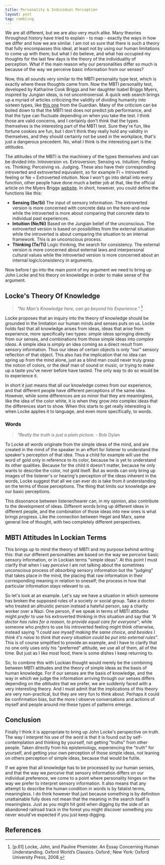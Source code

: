 ```yaml
---
title: Personality & Individual Perception
layout: post
tag: rambling
---
```


We are all different, but we are also very much alike. Many theories throughout history have tried to explain - to map - exactly the ways in how we differ and how we are similar. I am not so sure that there is such a theory that fully encompasses this ideal, at least not by using our human limitations to come up with them; but what I do believe, and what has occupied my thoughts for the last few days is the theory of the individuality of perception. What if the main reason why our personalities differ so much is because of the way we perceive basic information from our senses?

Now, this all sounds very similar to the MBTI personality type test, which is exactly where these thoughts came from. Now the MBTI personality test, developed by Katharine Cook Briggs and her daughter Isabel Briggs Myers, inspired by Jungian ideas, is not uncontroversial. A quick web search brings up a myriad of articles criticizing the validity of dividing humanity into sixteen types, like [this one](https://www.theguardian.com/science/brain-flapping/2013/mar/19/myers-briggs-test-unscientific) from the Guardian. Many of the criticism can be boiled down to that the MBTI test does not predict job performance, and that the type can fluctuate depending on when you take the test. I think those are valid concerns, and I certainly don't think that the types themselves is the interesting part of the MBTI test. Sure they're fun, like fortune cookies are fun, but I don't think they really hold any validity in themselves, and they should certainly not be used in the workplace, that's just a dangerous precedent. No, what I think is the interesting part is the *attitudes*.

The attitudes of the MBTI is the machinery of the types themselves and can be divided into: Introversion vs. Extroversion; Sensing vs. Intuition; Feeling vs. Thinking; Perceiving vs. Judging. These also have their corresponding introverted and extroverted equivalent, so for example Fi = Introverted feeling or Ne = Extroverted intuition. Now I won't go into detail into every function,  other people have done much a better job at that, like the official article on the Myers Briggs [website](https://www.myersbriggs.org/my-mbti-personality-type/understanding-mbti-type-dynamics/the-eight-function-attitudes.htm). In short, however, you could define the functions like this: 

- **Sensing (Se/Si)** The input of sensory information. The extroverted version is more concerned with concrete data on the here-and-now while the introverted is more about comparing that concrete data to individual past experiences.
- **Intuition (Ne/Ni)** Based on the Jungian belief of the unconscious. The extroverted version is based on possibilites from the external situation while the introverted is about comparing the situation to an internal framework. This is an unconscious process.
- **Thinking (Te/Ti)** Logic thinking, the search for consistency. The external version is more concerned about external laws and interpersonal cultural values while the introverted version is more concerned about an internal logic/consistency in arguments.

Now before I go into the main point of my argument we need to bring up John Locke and his theory on knowledge in order to make sense of the argument.

## Locke's Theory Of Knowledge

>*"No Man's Knowledge here, can go beyond his Experience."* [^1]

Locke proposes that an inquiry into the theory of knowledge should be grounded in the limitation our human minds and senses puts on us. Locke holds fast that all knowledge arises from ideas, ideas that arise from experience, more specifically two types: *simple ideas* springing directly from our senses, and combinations from those simple ideas into *complex ideas*. A simple idea is *simply* an idea coming as a direct result from sensory information. Thus our ideas of certain objects is only "our" sensory reflection of that object.  This also has the implication that no idea can spring up from the mind alone, just as a blind man could never truly grasp the notion  of colors, or the deaf man of sound or music, or trying to make up a taste you've never before have tasted. The only way to do so would be to experience it. 

In short it just means that all our knowledge comes from our experience, and that different people have different perceptions of the same idea. However, while some differences are so minor that they are meaningless, like the idea of the color white, it is when they grow into complex ideas that the differences start to show. When this starts to get really interesting is when Locke applies it to language, and even more specifically, to words.

### Words

> *"Really the truth is just a plain picture.* - Bob Dylan

To Locke all words originate from the simple ideas of the mind, and are created in the mind of the speaker in an effort for listener to understand the speaker's perception of that idea. Thus a child for example will use the word of gold only in reference to its color, because he is yet to understand its other qualities. Because for the child it doesn't matter, because he only wants to describe the color, not gold itself. But as words can only bring up images of the listener's or hearing's perception of the ideas inherent in the words, Locke suggest that all we can ever do is take from it understanding on the terms of those perceptions. The thing that limits our knowledge are our basic perceptions.

This dissonance between listener/hearer can, in my opinion, also contribute to the development of ideas. Different words bring up different ideas in different people, and the combination of those ideas into new ones is what brings progress. Like the connection between Hegel and Marx, same general line of thought, with two completely different perspectives.

## MBTI Attitudes In Lockian Terms

This brings up to mind the theory of MBTI and my purpose behind writing this: that our different personalities are based on the way we *perceive* basic sensory information, or in Lockian terms "simple ideas". At this point I must clarify that when I say *perceive* I am not talking about the sometimes unconscious process of *absorbing* sensory information but the "judging" that takes place in the mind, the placing that raw information in their corresponding meaning in relation to oneself; the process in how that particular information stays relevant to us.

So let's look at an example. Let's say we have a situation in which someone has broken the supposed rules of a society or social group. Take a doctor who treated an altruistic person instead a hateful person, say a charity worker over a Nazi. One person, if we speak in terms of MBTI attitudes might *prefer* to use his extroverted thinking in this situation and say that *"A doctor has rules for a reason, to provide equal care for everyone"*; while someone who *prefers* to use his introverted feeling might think otherwise, instead saying *"I could see myself making the same choice, and besides I think it's naive to think that every situation could be put into external rules"*. This is of course simplified to provide an example, and I have to clarify that no one only uses only his "preferred" attitude, we use all of them, all of the time. But just as I like most food, there is some dishes I keep returning to.

So, to combine this with Lockian thought would merely be the combining between MBTI attitudes and the theory of simple ideas as the basis of human knowledge. For if our senses are the basis of knowledge, and the way in which we judge the information arriving through our senses differs depending on the *attitudes* that we prefer, we are suddenly faced with a very interesting theory. And I must admit that the implications of this theory are very non-practical, but they are very fun to think about. Perhaps it could be confirmation bias, but the more I observe conversations and actions of myself and people around me these types of patterns emerge.

## Conclusion

Finally I think it is appropriate to bring up John Locke's perspective on truth. The way I interpret his use of the word is that it is found out by self-contemplation and thinking by yourself, not getting "truths" from other people. Taken directly from his epistemology, experiencing the "truth" for yourself, and getting your own perception of those simple ideas, not leaning on others perception of simple ideas, because that would be futile. 

If we agree that all knowledge has to be processed by our human senses, and that the way we *perceive* that sensory information differs on our individual preference, we come to a point where personality hinges on the way we prefer to interpret sensory information. It also means that any attempt to describe the human condition in words is by fatalist terms, meaningless. I do think however that just because something is by definition unattainable fully does not mean that the meaning in the search itself is meaningless. Just as you might hit gold when digging by the side of an abandoned railroad track in the forest you might discover something you never would've expected if you just keep digging.

## References

[^1]: [p.61] Locke, John, and Pauline Phemister. An Essay Concerning Human Understanding. Oxford World’s Classics. Oxford ; New York: Oxford University Press, 2008.
